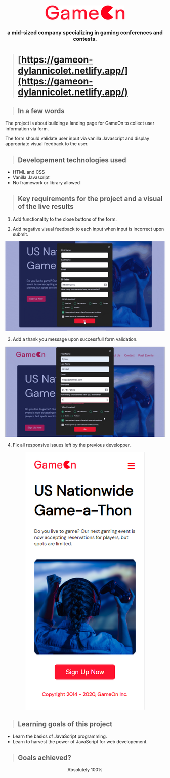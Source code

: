 <h1 align="center">
<img src="Logo.png"></h1>

<h3 align="center">a mid-sized company specializing in gaming conferences and contests.</h3>

># **[https://gameon-dylannicolet.netlify.app/](https://gameon-dylannicolet.netlify.app/)**

>## **In a few words**
The project is about building a landing page for GameOn to collect user information via form.

The form should validate user input via vanilla Javascript and display appropriate visual feedback to the user.

>## **Developement technologies used**
* HTML and CSS
* Vanilla Javascript
* No framework or library allowed

>## **Key requirements for the project and a visual of the live results**
1. Add functionality to the close buttons of the form.

2. Add negative visual feedback to each input when input is incorrect upon submit.
<p align="center"><img src="README-media/ezgif.com-gif-maker.gif">

3. Add a thank you message upon successfull form validation.
<p align="center"><img src="README-media/gif2.gif">

4. Fix all responsive issues left by the previous developper.
<p align="center"><img src="README-media/p4.png">


>## **Learning goals of this project**
* Learn the basics of JavaScript programming.
* Learn to harvest the power of JavaScript for web developement.

>## **Goals achieved?**

<p align="center">Absolutely 100%</p>
